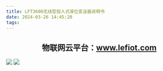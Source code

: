 ```yaml
---
title: LFT3600无线型投入式液位变送器说明书
date: 2024-03-26 14:45:20
tags:
---
```

## <center>物联网云平台：www.lefiot.com</center>

![](https://pic1.imgdb.cn/item/67bd2cead0e0a243d40440a6.webp)
![](https://pic1.imgdb.cn/item/67bd2cebd0e0a243d40440a7.webp)